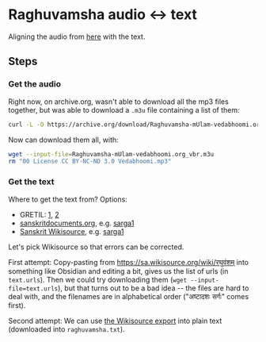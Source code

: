 # Raghuvamsha audio <-> text

Aligning the audio from [here](https://archive.org/details/Raghuvamsha-mUlam-vedabhoomi.org) with the text.

## Steps

### Get the audio

Right now, on archive.org, wasn't able to download all the mp3 files together, but was able to download a `.m3u` file containing a list of them:

```sh
curl -L -O https://archive.org/download/Raghuvamsha-mUlam-vedabhoomi.org/Raghuvamsha-mUlam-vedabhoomi.org_vbr.m3u
```

Now can download them all, with:

```sh
wget --input-file=Raghuvamsha-mUlam-vedabhoomi.org_vbr.m3u
rm "00 License CC BY-NC-ND 3.0 Vedabhoomi.mp3"
```

### Get the text

Where to get the text from? Options:

- GRETIL: [1](https://gretil.sub.uni-goettingen.de/gretil/1_sanskr/5_poetry/2_kavya/kragh_pu.htm), [2](https://gretil.sub.uni-goettingen.de/gretil/corpustei/transformations/html/sa_kAlidAsa-raghuvaMza.htm)
- [sanskritdocuments.org](https://sanskritdocuments.org/sanskrit/kalidasa/), e.g. [sarga1](https://sanskritdocuments.org/doc_z_misc_major_works/raghuvansha1.html)
- [Sanskrit Wikisource](https://sa.wikisource.org/wiki/%E0%A4%B0%E0%A4%98%E0%A5%81%E0%A4%B5%E0%A4%82%E0%A4%B6%E0%A4%AE%E0%A5%8D), e.g. [sarga1](https://sa.wikisource.org/wiki/%E0%A4%B0%E0%A4%98%E0%A5%81%E0%A4%B5%E0%A4%82%E0%A4%B6%E0%A4%AE%E0%A5%8D/%E0%A4%AA%E0%A5%8D%E0%A4%B0%E0%A4%A5%E0%A4%AE%E0%A4%83_%E0%A4%B8%E0%A4%B0%E0%A5%8D%E0%A4%97%E0%A4%83)

Let's pick Wikisource so that errors can be corrected.

First attempt: Copy-pasting from https://sa.wikisource.org/wiki/रघुवंशम् into something like Obsidian and editing a bit, gives us the list of urls (in `text.urls`). Then we could try downloading them (`wget --input-file=text.urls`), but that turns out to be a bad idea -- the files are hard to deal with, and the filenames are in alphabetical order ("अष्टादशः सर्गः" comes first).

Second attempt: We can use [the Wikisource export](https://ws-export.wmcloud.org/?lang=sa&title=%E0%A4%B0%E0%A4%98%E0%A5%81%E0%A4%B5%E0%A4%82%E0%A4%B6%E0%A4%AE%E0%A5%8D) into plain text (downloaded into `raghuvamsha.txt`).

